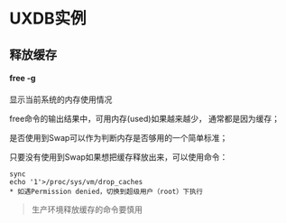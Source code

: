 # UXDB实例

## 释放缓存

#### free -g

显示当前系统的内存使用情况

free命令的输出结果中，可用内存(used)如果越来越少， 通常都是因为缓存；

是否使用到Swap可以作为判断内存是否够用的一个简单标准；

只要没有使用到Swap如果想把缓存释放出来，可以使用命令：

```shell
sync
echo '1'>/proc/sys/vm/drop_caches
* 如遇Permission denied，切换到超级用户（root）下执行
```

> 生产环境释放缓存的命令要慎用

